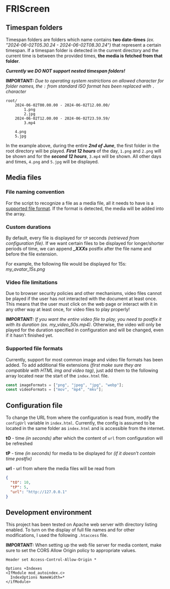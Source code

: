 # FRIScreen

## Timespan folders

Timespan folders are folders which name contains **two date-times**
*(ex. "2024-06-02T05.30.24 - 2024-06-02T08.30.24")* that represent
a certain timespan. If a timespan folder is detected in the current
directory and the current time is between the provided times, **the media
is fetched from that folder**.

***Currently we DO NOT support nested timespan folders!***

**IMPORTANT:** *Due to operating system restrictions on allowed character for folder names, the `:` from
standard ISO format has been replaced with `.` character*

```text
root/
    2024-06-02T00.00.00 - 2024-06-02T12.00.00/
        1.png
        2.jpg
    2024-06-02T12.00.00 - 2024-06-02T23.59.59/
        3.mp4
        
    4.png
    5.jpg
```

In the example above, during the entire ***2nd of June***, the first folder in the root directory
will be played. ***First 12 hours*** of the day, `1.png` and `2.png` will be shown and for the
***second 12 hours***, `3.mp4` will be shown. All other days and times, `4.png` and `5.jpg`
will be displayed.

## Media files

### File naming convention

For the script to recognize a file as a media file, all it needs to have is a
[supported file format](#supported-file-formats). If the format is detected, the media will be added into the array.

### Custom durations

By default, every file is displayed for `tP` seconds *(retrieved from configuration file)*. If we want certain files
to be displayed for longer/shorter periods of time, we can append ***_XXXs*** postfix after the file name and before
the file extension.

For example, the following file would be displayed for 15s: *my_avatar_15s.png*

### Video file limitations

Due to browser security policies and other mechanisms, video files cannot be played if the user has not
interacted with the document at least once. This means that the user must click on the web page or
interact with it in any other way at least once, for video files to play properly!

**IMPORTANT:** *If you want the entire video file to play, you need to postfix it with its duration
(ex. my_video_50s.mp4)*. Otherwise, the video will only be played for the duration specified in configuration
and will be changed, even if it hasn't finished yet.

### Supported file formats

Currently, support for most common image and video file formats has been added. To add additional
file  extensions *(first make sure they are compatible with HTML img and video tag)*, just add them
to the following array located near the start of the `index.html` file.

```javascript
const imageFormats = ["png", "jpeg", "jpg", "webp"];
const videoFormats = ["mov", "mp4", "mkv"];
```

## Configuration file

To change the URL from where the configuration is read from, modify the `configUrl` variable in `index.html`. Currently,
the config is assumed to be located in the same folder as `index.html` and is accessible from the internet.

**tO** - time *(in seconds)* after which the content of  `url` from configuration will be refreshed

**tP** - time *(in seconds)* for media to be displayed for *(if it doesn't contain time postfix)*

**url** - url from where the media files will be read from

```json
{
  "tO": 10,
  "tP": 5,
  "url": "http://127.0.0.1"
}
```

## Development environment

This project has been tested on Apache web server with directory listing enabled. To turn on the display
of full file names and for other modifications, I used the following `.htaccess` file.

**IMPORTANT:** When setting up the web file server for media content, make sure to set the CORS Allow Origin policy to
appropriate values.

```text
Header set Access-Control-Allow-Origin *

Options +Indexes
<IfModule mod_autoindex.c>
  IndexOptions NameWidth=*
</ifModule>
```